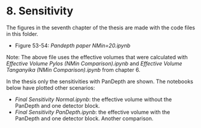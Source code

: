 # 8. Sensitivity

The figures in the seventh chapter of the thesis are made with the code files in this folder.
* Figure 53-54: *Pandepth paper NMin=20.ipynb*

Note: The above file uses the effective volumes that were calculated with *Effective Volume Pylos (NMin Comparison).ipynb* and *Effective Volume Tanganyika (NMin Comparison).ipynb* from chapter 6.

In the thesis only the sensitivities with PanDepth are shown. The notebooks below have plotted other scenarios:
* *Final Sensitivity Normal.ipynb*: the effective volume without the PanDepth and one detector block.
* *Final Sensitivity PanDepth.ipynb*: the effective volume with the PanDepth and one detector block. Another comparison.
